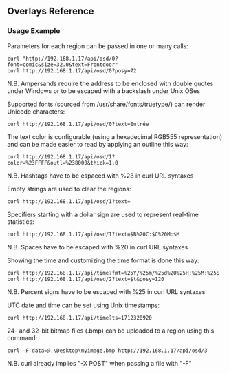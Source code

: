 ## Overlays Reference

### Usage Example

Parameters for each region can be passed in one or many calls:
```
curl "http://192.168.1.17/api/osd/0?font=comic&size=32.0&text=Frontdoor"
curl http://192.168.1.17/api/osd/0?posy=72
```
N.B. Ampersands require the address to be enclosed with double quotes under Windows or to be escaped with a backslash under Unix OSes

Supported fonts (sourced from /usr/share/fonts/truetype/) can render Unicode characters:
```
curl http://192.168.1.17/api/osd/0?text=Entrée
```

The text color is configurable (using a hexadecimal RGB555 representation) and can be made easier to read by applying an outline this way:
```
curl http://192.168.1.17/api/osd/1?color=%23FFFF&outl=%238000&thick=1.0
```
N.B. Hashtags have to be espaced with %23 in curl URL syntaxes

Empty strings are used to clear the regions:
```
curl http://192.168.1.17/api/osd/1?text=
```

Specifiers starting with a dollar sign are used to represent real-time statistics:
```
curl http://192.168.1.17/api/osd/1?text=$B%20C:$C%20M:$M
```
N.B. Spaces have to be escaped with %20 in curl URL syntaxes

Showing the time and customizing the time format is done this way:
```
curl http://192.168.1.17/api/time?fmt=%25Y/%25m/%25d%20%25H:%25M:%25S
curl http://192.168.1.17/api/osd/2?text=$t&posy=120
```
N.B. Percent signs have to be escaped with %25 in curl URL syntaxes

UTC date and time can be set using Unix timestamps:
```
curl http://192.168.1.17/api/time?ts=1712320920
```

24- and 32-bit bitmap files (.bmp) can be uploaded to a region using this command:
```
curl -F data=@.\Desktop\myimage.bmp http://192.168.1.17/api/osd/3
```
N.B. curl already implies "-X POST" when passing a file with "-F"